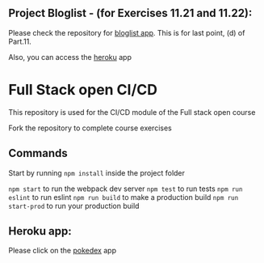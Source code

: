 ## Project Bloglist - (for Exercises 11.21 and 11.22):

Please check the repository for [bloglist app](../bloglist-app-cicd). This is for last point, (d) of Part.11.


Also, you can access the [heroku](https://cicd-fullstack-project.herokuapp.com/) app

# Full Stack open CI/CD

This repository is used for the CI/CD module of the Full stack open course

Fork the repository to complete course exercises

## Commands

Start by running `npm install` inside the project folder

`npm start` to run the webpack dev server
`npm test` to run tests
`npm run eslint` to run eslint
`npm run build` to make a production build
`npm run start-prod` to run your production build

## Heroku app:

Please click on the [pokedex](https://cicd-fullstack-george.herokuapp.com) app